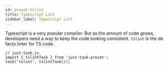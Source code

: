 ```yaml
---
id: preset-tslint
title: Typescript Lint
sidebar_label: Typescript Lint
---
```


Typescript is a very popular compiler. But as the amount of code grows, developers need a way to keep the code looking consistent. `tslint` is the de facto linter for TS code.

```tsx
// just-task.js
import { tslintTask } from 'just-task-preset';
task('tslint', tslintTask());
```
